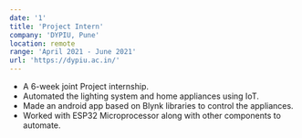 ```yaml
---
date: '1'
title: 'Project Intern'
company: 'DYPIU, Pune'
location: remote
range: 'April 2021 - June 2021'
url: 'https://dypiu.ac.in/'
---
```


- A 6-week joint Project internship.
- Automated the lighting system and home appliances using IoT.
- Made an android app based on Blynk libraries to control the appliances.
- Worked with ESP32 Microprocessor along with other components to automate. 